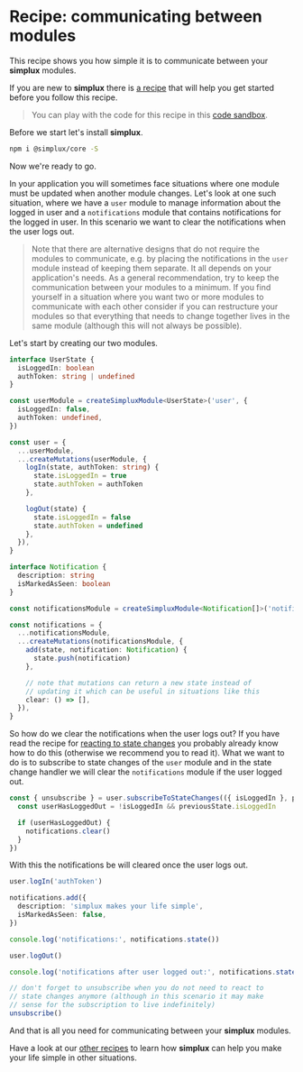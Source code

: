 # Recipe: communicating between modules

This recipe shows you how simple it is to communicate between your **simplux** modules.

If you are new to **simplux** there is [a recipe](../../basics/getting-started#readme) that will help you get started before you follow this recipe.

> You can play with the code for this recipe in this [code sandbox](https://codesandbox.io/s/github/MrWolfZ/simplux/tree/master/recipes/advanced/communicating-between-modules).

Before we start let's install **simplux**.

```sh
npm i @simplux/core -S
```

Now we're ready to go.

In your application you will sometimes face situations where one module must be updated when another module changes. Let's look at one such situation, where we have a `user` module to manage information about the logged in user and a `notifications` module that contains notifications for the logged in user. In this scenario we want to clear the notifications when the user logs out.

> Note that there are alternative designs that do not require the modules to communicate, e.g. by placing the notifications in the `user` module instead of keeping them separate. It all depends on your application's needs. As a general recommendation, try to keep the communication between your modules to a minimum. If you find yourself in a situation where you want two or more modules to communicate with each other consider if you can restructure your modules so that everything that needs to change together lives in the same module (although this will not always be possible).

Let's start by creating our two modules.

```ts
interface UserState {
  isLoggedIn: boolean
  authToken: string | undefined
}

const userModule = createSimpluxModule<UserState>('user', {
  isLoggedIn: false,
  authToken: undefined,
})

const user = {
  ...userModule,
  ...createMutations(userModule, {
    logIn(state, authToken: string) {
      state.isLoggedIn = true
      state.authToken = authToken
    },

    logOut(state) {
      state.isLoggedIn = false
      state.authToken = undefined
    },
  }),
}

interface Notification {
  description: string
  isMarkedAsSeen: boolean
}

const notificationsModule = createSimpluxModule<Notification[]>('notifications', [])

const notifications = {
  ...notificationsModule,
  ...createMutations(notificationsModule, {
    add(state, notification: Notification) {
      state.push(notification)
    },

    // note that mutations can return a new state instead of
    // updating it which can be useful in situations like this
    clear: () => [],
  }),
}
```

So how do we clear the notifications when the user logs out? If you have read the recipe for [reacting to state changes](../reacting-to-state-changes#readme) you probably already know how to do this (otherwise we recommend you to read it). What we want to do is to subscribe to state changes of the `user` module and in the state change handler we will clear the `notifications` module if the user logged out.

```ts
const { unsubscribe } = user.subscribeToStateChanges(({ isLoggedIn }, previousState) => {
  const userHasLoggedOut = !isLoggedIn && previousState.isLoggedIn

  if (userHasLoggedOut) {
    notifications.clear()
  }
})
```

With this the notifications be will cleared once the user logs out.

```ts
user.logIn('authToken')

notifications.add({
  description: 'simplux makes your life simple',
  isMarkedAsSeen: false,
})

console.log('notifications:', notifications.state())

user.logOut()

console.log('notifications after user logged out:', notifications.state())

// don't forget to unsubscribe when you do not need to react to
// state changes anymore (although in this scenario it may make
// sense for the subscription to live indefinitely)
unsubscribe()
```

And that is all you need for communicating between your **simplux** modules.

Have a look at our [other recipes](../../../../..#recipes) to learn how **simplux** can help you make your life simple in other situations.
